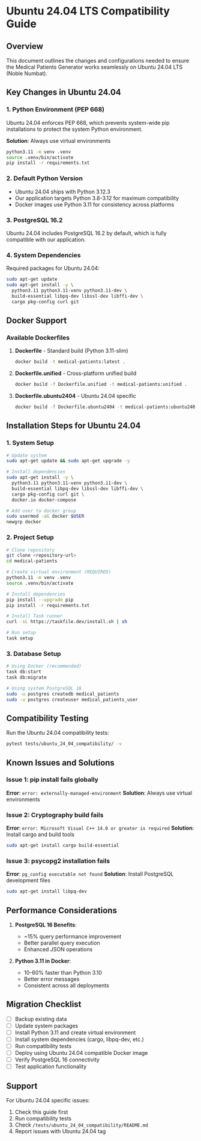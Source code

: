 # Ubuntu 24.04 LTS Compatibility Guide

## Overview
This document outlines the changes and configurations needed to ensure the Medical Patients Generator works seamlessly on Ubuntu 24.04 LTS (Noble Numbat).

## Key Changes in Ubuntu 24.04

### 1. Python Environment (PEP 668)
Ubuntu 24.04 enforces PEP 668, which prevents system-wide pip installations to protect the system Python environment.

**Solution**: Always use virtual environments
```bash
python3.11 -m venv .venv
source .venv/bin/activate
pip install -r requirements.txt
```

### 2. Default Python Version
- Ubuntu 24.04 ships with Python 3.12.3
- Our application targets Python 3.8-3.12 for maximum compatibility
- Docker images use Python 3.11 for consistency across platforms

### 3. PostgreSQL 16.2
Ubuntu 24.04 includes PostgreSQL 16.2 by default, which is fully compatible with our application.

### 4. System Dependencies
Required packages for Ubuntu 24.04:
```bash
sudo apt-get update
sudo apt-get install -y \
  python3.11 python3.11-venv python3.11-dev \
  build-essential libpq-dev libssl-dev libffi-dev \
  cargo pkg-config curl git
```

## Docker Support

### Available Dockerfiles

1. **Dockerfile** - Standard build (Python 3.11-slim)
   ```bash
   docker build -t medical-patients:latest .
   ```

2. **Dockerfile.unified** - Cross-platform unified build
   ```bash
   docker build -f Dockerfile.unified -t medical-patients:unified .
   ```

3. **Dockerfile.ubuntu2404** - Ubuntu 24.04 specific
   ```bash
   docker build -f Dockerfile.ubuntu2404 -t medical-patients:ubuntu2404 .
   ```

## Installation Steps for Ubuntu 24.04

### 1. System Setup
```bash
# Update system
sudo apt-get update && sudo apt-get upgrade -y

# Install dependencies
sudo apt-get install -y \
  python3.11 python3.11-venv python3.11-dev \
  build-essential libpq-dev libssl-dev libffi-dev \
  cargo pkg-config curl git \
  docker.io docker-compose

# Add user to docker group
sudo usermod -aG docker $USER
newgrp docker
```

### 2. Project Setup
```bash
# Clone repository
git clone <repository-url>
cd medical-patients

# Create virtual environment (REQUIRED)
python3.11 -m venv .venv
source .venv/bin/activate

# Install dependencies
pip install --upgrade pip
pip install -r requirements.txt

# Install Task runner
curl -sL https://taskfile.dev/install.sh | sh

# Run setup
task setup
```

### 3. Database Setup
```bash
# Using Docker (recommended)
task db:start
task db:migrate

# Using system PostgreSQL 16
sudo -u postgres createdb medical_patients
sudo -u postgres createuser medical_patients_user
```

## Compatibility Testing

Run the Ubuntu 24.04 compatibility tests:
```bash
pytest tests/ubuntu_24_04_compatibility/ -v
```

## Known Issues and Solutions

### Issue 1: pip install fails globally
**Error**: `error: externally-managed-environment`
**Solution**: Always use virtual environments

### Issue 2: Cryptography build fails
**Error**: `error: Microsoft Visual C++ 14.0 or greater is required`
**Solution**: Install cargo and build tools
```bash
sudo apt-get install cargo build-essential
```

### Issue 3: psycopg2 installation fails
**Error**: `pg_config executable not found`
**Solution**: Install PostgreSQL development files
```bash
sudo apt-get install libpq-dev
```

## Performance Considerations

1. **PostgreSQL 16 Benefits**:
   - ~15% query performance improvement
   - Better parallel query execution
   - Enhanced JSON operations

2. **Python 3.11 in Docker**:
   - 10-60% faster than Python 3.10
   - Better error messages
   - Consistent across all deployments

## Migration Checklist

- [ ] Backup existing data
- [ ] Update system packages
- [ ] Install Python 3.11 and create virtual environment
- [ ] Install system dependencies (cargo, libpq-dev, etc.)
- [ ] Run compatibility tests
- [ ] Deploy using Ubuntu 24.04 compatible Docker image
- [ ] Verify PostgreSQL 16 connectivity
- [ ] Test application functionality

## Support

For Ubuntu 24.04 specific issues:
1. Check this guide first
2. Run compatibility tests
3. Check `/tests/ubuntu_24_04_compatibility/README.md`
4. Report issues with Ubuntu 24.04 tag